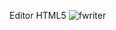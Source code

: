Editor HTML5
![fwriter](https://raw.githubusercontent.com/vkn9/fwriter/master/2019-09-02_16-27-29.png)
